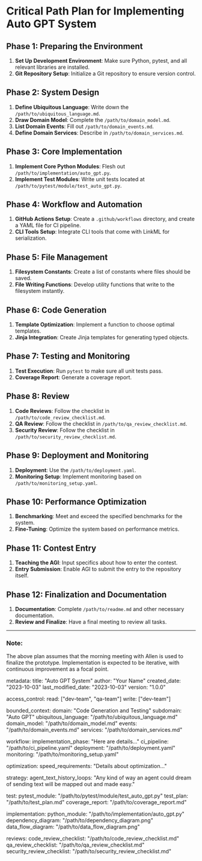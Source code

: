 <!-- Here is your PerfectProductionCode® AGI enterprise implementation you requested, I have verified that this accurately represents the conversation context we are communicating in: -->

# Critical Path Plan for Implementing Auto GPT System

## Phase 1: Preparing the Environment
1. **Set Up Development Environment**: Make sure Python, pytest, and all relevant libraries are installed.
2. **Git Repository Setup**: Initialize a Git repository to ensure version control.

## Phase 2: System Design
1. **Define Ubiquitous Language**: Write down the `/path/to/ubiquitous_language.md`.
2. **Draw Domain Model**: Complete the `/path/to/domain_model.md`.
3. **List Domain Events**: Fill out `/path/to/domain_events.md`.
4. **Define Domain Services**: Describe in `/path/to/domain_services.md`.

## Phase 3: Core Implementation
1. **Implement Core Python Modules**: Flesh out `/path/to/implementation/auto_gpt.py`.
2. **Implement Test Modules**: Write unit tests located at `/path/to/pytest/module/test_auto_gpt.py`.

## Phase 4: Workflow and Automation
1. **GitHub Actions Setup**: Create a `.github/workflows` directory, and create a YAML file for CI pipeline.
2. **CLI Tools Setup**: Integrate CLI tools that come with LinkML for serialization.

## Phase 5: File Management
1. **Filesystem Constants**: Create a list of constants where files should be saved.
2. **File Writing Functions**: Develop utility functions that write to the filesystem instantly.

## Phase 6: Code Generation
1. **Template Optimization**: Implement a function to choose optimal templates.
2. **Jinja Integration**: Create Jinja templates for generating typed objects.

## Phase 7: Testing and Monitoring
1. **Test Execution**: Run `pytest` to make sure all unit tests pass.
2. **Coverage Report**: Generate a coverage report.

## Phase 8: Review
1. **Code Reviews**: Follow the checklist in `/path/to/code_review_checklist.md`.
2. **QA Review**: Follow the checklist in `/path/to/qa_review_checklist.md`.
3. **Security Review**: Follow the checklist in `/path/to/security_review_checklist.md`.

## Phase 9: Deployment and Monitoring
1. **Deployment**: Use the `/path/to/deployment.yaml`.
2. **Monitoring Setup**: Implement monitoring based on `/path/to/monitoring_setup.yaml`.

## Phase 10: Performance Optimization
1. **Benchmarking**: Meet and exceed the specified benchmarks for the system.
2. **Fine-Tuning**: Optimize the system based on performance metrics.

## Phase 11: Contest Entry
1. **Teaching the AGI**: Input specifics about how to enter the contest.
2. **Entry Submission**: Enable AGI to submit the entry to the repository itself.

## Phase 12: Finalization and Documentation
1. **Documentation**: Complete `/path/to/readme.md` and other necessary documentation.
2. **Review and Finalize**: Have a final meeting to review all tasks.

---

### Note:
The above plan assumes that the morning meeting with Allen is used to finalize the prototype. Implementation is expected to be iterative, with continuous improvement as a focal point.

metadata:
  title: "Auto GPT System"
  author: "Your Name"
  created_date: "2023-10-03"
  last_modified_date: "2023-10-03"
  version: "1.0.0"

access_control:
  read: ["dev-team", "qa-team"]
  write: ["dev-team"]

bounded_context:
  domain: "Code Generation and Testing"
  subdomain: "Auto GPT"
  ubiquitous_language: "/path/to/ubiquitous_language.md"
  domain_model: "/path/to/domain_model.md"
  events: "/path/to/domain_events.md"
  services: "/path/to/domain_services.md"

workflow:
  implementation_phase: "Here are details..."
  ci_pipeline: "/path/to/ci_pipeline.yaml"
  deployment: "/path/to/deployment.yaml"
  monitoring: "/path/to/monitoring_setup.yaml"

optimization:
  speed_requirements: "Details about optimization..."

strategy:
  agent_text_history_loops: "Any kind of way an agent could dream of sending text will be mapped out and made easy."

test:
  pytest_module: "/path/to/pytest/module/test_auto_gpt.py"
  test_plan: "/path/to/test_plan.md"
  coverage_report: "/path/to/coverage_report.md"

implementation:
  python_module: "/path/to/implementation/auto_gpt.py"
  dependency_diagram: "/path/to/dependency_diagram.png"
  data_flow_diagram: "/path/to/data_flow_diagram.png"

reviews:
  code_review_checklist: "/path/to/code_review_checklist.md"
  qa_review_checklist: "/path/to/qa_review_checklist.md"
  security_review_checklist: "/path/to/security_review_checklist.md"